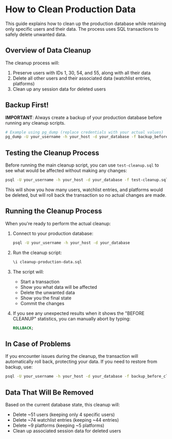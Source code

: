# How to Clean Production Data

This guide explains how to clean up the production database while retaining only specific users and their data. The process uses SQL transactions to safely delete unwanted data.

## Overview of Data Cleanup

The cleanup process will:
1. Preserve users with IDs 1, 30, 54, and 55, along with all their data
2. Delete all other users and their associated data (watchlist entries, platforms)
3. Clean up any session data for deleted users

## Backup First!

**IMPORTANT**: Always create a backup of your production database before running any cleanup scripts.

```bash
# Example using pg_dump (replace credentials with your actual values)
pg_dump -U your_username -h your_host -d your_database -f backup_before_cleanup.sql
```

## Testing the Cleanup Process

Before running the main cleanup script, you can use `test-cleanup.sql` to see what would be affected without making any changes:

```bash
psql -U your_username -h your_host -d your_database -f test-cleanup.sql
```

This will show you how many users, watchlist entries, and platforms would be deleted, but will roll back the transaction so no actual changes are made.

## Running the Cleanup Process

When you're ready to perform the actual cleanup:

1. Connect to your production database:
   ```bash
   psql -U your_username -h your_host -d your_database
   ```

2. Run the cleanup script:
   ```bash
   \i cleanup-production-data.sql
   ```

3. The script will:
   - Start a transaction
   - Show you what data will be affected
   - Delete the unwanted data
   - Show you the final state
   - Commit the changes

4. If you see any unexpected results when it shows the "BEFORE CLEANUP" statistics, you can manually abort by typing:
   ```sql
   ROLLBACK;
   ```

## In Case of Problems

If you encounter issues during the cleanup, the transaction will automatically roll back, protecting your data. If you need to restore from backup, use:

```bash
psql -U your_username -h your_host -d your_database -f backup_before_cleanup.sql
```

## Data That Will Be Removed

Based on the current database state, this cleanup will:
- Delete ~51 users (keeping only 4 specific users)
- Delete ~74 watchlist entries (keeping ~44 entries)
- Delete ~9 platforms (keeping ~5 platforms)
- Clean up associated session data for deleted users